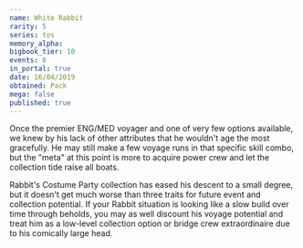 ```yaml
---
name: White Rabbit
rarity: 5
series: tos
memory_alpha:
bigbook_tier: 10
events: 8
in_portal: true
date: 16/04/2019
obtained: Pack
mega: false
published: true
---
```


Once the premier ENG/MED voyager and one of very few options available, we knew by his lack of other attributes that he wouldn't age the most gracefully. He may still make a few voyage runs in that specific skill combo, but the "meta" at this point is more to acquire power crew and let the collection tide raise all boats.

Rabbit's Costume Party collection has eased his descent to a small degree, but it doesn't get much worse than three traits for future event and collection potential. If your Rabbit situation is looking like a slow build over time through beholds, you may as well discount his voyage potential and treat him as a low-level collection option or bridge crew extraordinaire due to his comically large head.
